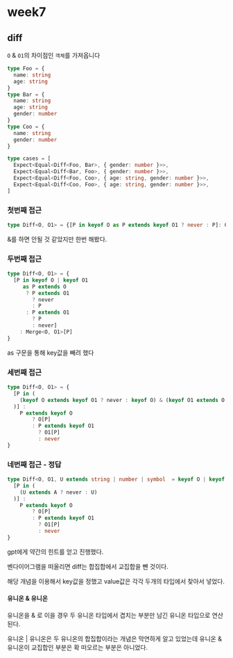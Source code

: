 # week7

## diff

`O` & `O1`의 차이점인 `객체`를 가져옵니다

```ts
type Foo = {
  name: string
  age: string
}
type Bar = {
  name: string
  age: string
  gender: number
}
type Coo = {
  name: string
  gender: number
}

type cases = [
  Expect<Equal<Diff<Foo, Bar>, { gender: number }>>,
  Expect<Equal<Diff<Bar, Foo>, { gender: number }>>,
  Expect<Equal<Diff<Foo, Coo>, { age: string, gender: number }>>,
  Expect<Equal<Diff<Coo, Foo>, { age: string, gender: number }>>,
]
```



### 첫번째 접근

```ts
type Diff<O, O1> = {[P in keyof O as P extends keyof O1 ? never : P]: O[P] } & {[P in keyof O1 as P extends keyof O ? never : P]: O1[P]}
```

&를 하면 안될 것 같았지만 한번 해봤다.



### 두번째 접근

```ts
type Diff<O, O1> = {
  [P in keyof O | keyof O1
     as P extends O 
      ? P extends O1 
        ? never 
        : P 
      : P extends O1 
        ? P 
        : never]
    : Merge<O, O1>[P] 
}
```

as 구문을 통해 key값을 빼려 했다



### 세번째 접근

```ts
type Diff<O, O1> = {
  [P in (
    (keyof O extends keyof O1 ? never : keyof O) & (keyof O1 extends O ? never : keyof O1)
  )] : 
    P extends keyof O 
        ? O[P] 
        : P extends keyof O1 
          ? O1[P]
          : never
}
```



### 네번째 접근 - 정답

```ts
type Diff<O, O1, U extends string | number | symbol  = keyof O | keyof O1, A = keyof O1 & keyof O> = {
  [P in (
    (U extends A ? never : U)
  )] : 
    P extends keyof O 
        ? O[P] 
        : P extends keyof O1 
          ? O1[P]
          : never
}
```

gpt에게 약간의 힌트를 얻고 진행했다.

벤다이어그램을 떠올리면 diff는 합집합에서 교집합을 뺀 것이다.

해당 개념을 이용해서 key값을 정했고 value값은 각각 두개의 타입에서 찾아서 넣었다.



#### 유니온 & 유니온

유니온을 & 로 이을 경우 두 유니온 타입에서 겹치는 부분만 남긴 유니온 타입으로 연산된다.

유니온 | 유니온은 두 유니온의 합집합이라는 개념은 막연하게 알고 있었는데 유니온 & 유니온이 교집합인 부분은 확 떠오르는 부분은 아니었다.

